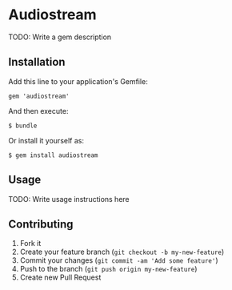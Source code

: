 # Audiostream

TODO: Write a gem description

## Installation

Add this line to your application's Gemfile:

    gem 'audiostream'

And then execute:

    $ bundle

Or install it yourself as:

    $ gem install audiostream

## Usage

TODO: Write usage instructions here

## Contributing

1. Fork it
2. Create your feature branch (`git checkout -b my-new-feature`)
3. Commit your changes (`git commit -am 'Add some feature'`)
4. Push to the branch (`git push origin my-new-feature`)
5. Create new Pull Request
